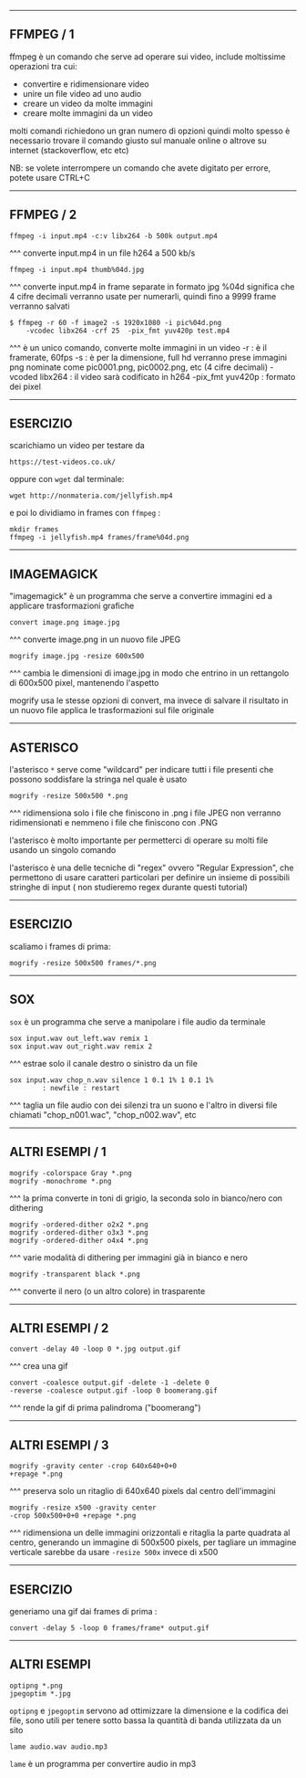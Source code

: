 
---
## FFMPEG / 1

ffmpeg è un comando che serve ad operare sui video, 
include moltissime operazioni tra cui:
- convertire e ridimensionare video
- unire un file video ad uno audio
- creare un video da molte immagini
- creare molte immagini da un video 

molti comandi richiedono un gran numero di opzioni 
quindi molto spesso è necessario trovare il comando 
giusto sul manuale online o altrove su internet 
(stackoverflow, etc etc)

NB: se volete interrompere un comando che avete 
digitato per errore, potete usare CTRL+C 

---

## FFMPEG / 2

```
ffmpeg -i input.mp4 -c:v libx264 -b 500k output.mp4
```
^^^ converte input.mp4 in un file h264 a 500 kb/s

```
ffmpeg -i input.mp4 thumb%04d.jpg 
```
^^^ converte input.mp4 in frame separate in formato 
jpg %04d significa che 4 cifre decimali verranno 
usate per numerarli, quindi fino a 9999 frame 
verranno salvati 
```
$ ffmpeg -r 60 -f image2 -s 1920x1080 -i pic%04d.png 
	-vcodec libx264 -crf 25  -pix_fmt yuv420p test.mp4
```
^^^ è un unico comando, converte molte immagini in 
un video
-r : è il framerate, 60fps
-s : è per la dimensione, full hd
verranno prese immagini png nominate come 
pic0001.png, pic0002.png, etc (4 cifre decimali)
-vcoded libx264 : il video sarà codificato in h264 
-pix_fmt yuv420p : formato dei pixel 

---

## ESERCIZIO

scarichiamo un video per testare da  

`https://test-videos.co.uk/` 

oppure con `wget` dal terminale:

```
wget http://nonmateria.com/jellyfish.mp4
```

e poi lo dividiamo in frames con `ffmpeg` :
```
mkdir frames 
ffmpeg -i jellyfish.mp4 frames/frame%04d.png
```

---

## IMAGEMAGICK
					
"imagemagick" è un programma che serve a convertire 
immagini ed a applicare trasformazioni grafiche
```
convert image.png image.jpg
```
^^^ converte image.png in un nuovo file JPEG 

```
mogrify image.jpg -resize 600x500
```
^^^ cambia le dimensioni di image.jpg in modo che 
entrino in un rettangolo di 600x500 pixel, 
mantenendo l'aspetto 

mogrify usa le stesse opzioni di convert, ma invece 
di salvare il risultato in un nuovo file applica le 
trasformazioni sul file originale 

---

## ASTERISCO

l'asterisco `*` serve come "wildcard" per indicare 
tutti i file presenti che possono soddisfare la 
stringa nel quale è usato
```
mogrify -resize 500x500 *.png
```
^^^ ridimensiona solo i file che finiscono in .png
i file JPEG non verranno ridimensionati e nemmeno
i file che finiscono con .PNG 

l'asterisco è molto importante per permetterci di 
operare  su molti file usando un singolo comando

l'asterisco è una delle tecniche di "regex" ovvero 
"Regular Expression", che permettono di usare 
caratteri particolari per definire un insieme di 
possibili stringhe di input ( non studieremo regex 
durante questi tutorial) 

---

## ESERCIZIO

scaliamo i frames di prima:
```
mogrify -resize 500x500 frames/*.png
``` 

---

## SOX 

`sox` è un programma che serve a manipolare i file 
audio da terminale

```
sox input.wav out_left.wav remix 1
sox input.wav out_right.wav remix 2
```
^^^ estrae solo il canale destro o sinistro da un file  

```
sox input.wav chop_n.wav silence 1 0.1 1% 1 0.1 1% 
		: newfile : restart
```
^^^ taglia un file audio con dei silenzi tra un suono 
e l'altro in diversi file chiamati "chop_n001.wac", 
"chop_n002.wav", etc

---
## ALTRI ESEMPI / 1 

```
mogrify -colorspace Gray *.png
mogrify -monochrome *.png
```
^^^ la prima converte in toni di grigio, la seconda 
	solo in bianco/nero con dithering 

```
mogrify -ordered-dither o2x2 *.png
mogrify -ordered-dither o3x3 *.png
mogrify -ordered-dither o4x4 *.png
```
^^^ varie modalità di dithering per immagini già 
in bianco e nero

```
mogrify -transparent black *.png
```
^^^ converte il nero (o un altro colore) 
in trasparente

---

## ALTRI ESEMPI / 2 

```
convert -delay 40 -loop 0 *.jpg output.gif
```
^^^ crea una gif

```
convert -coalesce output.gif -delete -1 -delete 0 
-reverse -coalesce output.gif -loop 0 boomerang.gif
```
^^^ rende la gif di prima palindroma ("boomerang")

---

## ALTRI ESEMPI / 3

```
mogrify -gravity center -crop 640x640+0+0 
+repage *.png
```
^^^ preserva solo un ritaglio di 640x640 pixels
dal centro dell'immagini

```
mogrify -resize x500 -gravity center 
-crop 500x500+0+0 +repage *.png
```
^^^ ridimensiona un delle immagini orizzontali 
e ritaglia la parte quadrata al centro, 
generando un immagine di 500x500 pixels, 
per tagliare un immagine verticale sarebbe 
da usare `-resize 500x` invece di x500

---

## ESERCIZIO

generiamo una gif dai frames di prima :
```
convert -delay 5 -loop 0 frames/frame* output.gif
```

---
## ALTRI ESEMPI

```
optipng *.png
jpegoptim *.jpg
```

`optipng` e `jpegoptim` servono ad ottimizzare la 
dimensione e la codifica dei file, sono utili per 
tenere sotto bassa la quantità di banda utilizzata 
da un sito 

```
lame audio.wav audio.mp3
```

`lame` è un programma per convertire audio in mp3
